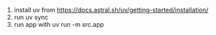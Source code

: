 1. install uv from https://docs.astral.sh/uv/getting-started/installation/
2. run uv sync
3. run app with uv run -m src.app